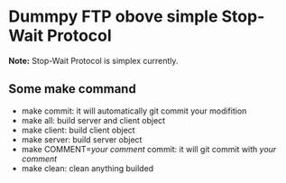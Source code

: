 # Dummpy FTP obove simple Stop-Wait Protocol

**Note:** Stop-Wait Protocol is simplex currently.
## Some make command
+ make commit: it will automatically git commit your modifition
+ make all: build server and client object
+ make client: build client object
+ make server: build server object
+ make COMMENT=*your comment* commit: it will git commit with *your comment*
+ make clean: clean anything builded 
